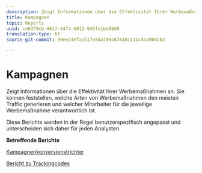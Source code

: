 ```yaml
---
description: Zeigt Informationen über die Effektivität Ihrer Werbemaßnahmen an. Sie können feststellen, welche Arten von Werbemaßnahmen den meisten Traffic generieren und welcher Mitarbeiter für die jeweilige Werbemaßnahme verantwortlich ist.
title: Kampagnen
topic: Reports
uuid: ce6379cb-8617-44f4-b012-945fe1bd98d0
translation-type: ht
source-git-commit: 99ee24efaa517e8da700c67818c111c4aa90dc02

---
```



# Kampagnen

Zeigt Informationen über die Effektivität Ihrer Werbemaßnahmen an. Sie können feststellen, welche Arten von Werbemaßnahmen den meisten Traffic generieren und welcher Mitarbeiter für die jeweilige Werbemaßnahme verantwortlich ist.

Diese Berichte werden in der Regel benutzerspezifisch angepasst und unterscheiden sich daher für jeden Analysten.

**Betreffende Berichte**

[Kampagnenkonversionstrichter](/help/components/c-variables/dimensionslist/reports-campaign-conversion-funnel.md)

[Bericht zu Trackingcodes](/help/components/c-variables/dimensionslist/reports-tracking-codes.md)
